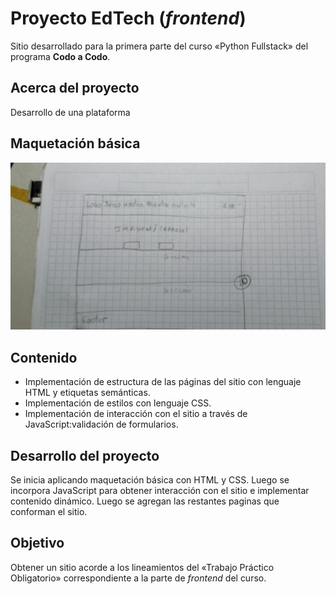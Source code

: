 # Proyecto EdTech (*frontend*)
Sitio desarrollado para la primera parte del curso «Python Fullstack» del programa **Codo a Codo**.

## Acerca del proyecto
Desarrollo de una plataforma 

## Maquetación básica
![Maqueta del sitio](./imagenes/boceto.jpg)

## Contenido
- Implementación de estructura de las páginas del sitio con lenguaje HTML y etiquetas semánticas.
- Implementación de estilos con lenguaje CSS.
- Implementación de interacción con el sitio a través de JavaScript:validación de formularios.

## Desarrollo del proyecto
Se inicia aplicando maquetación básica con HTML y CSS.
Luego se incorpora JavaScript para obtener interacción con el sitio e implementar contenido dinámico.
Luego se agregan las restantes paginas que conforman el sitio.

## Objetivo
Obtener un sitio acorde a los lineamientos del «Trabajo Práctico Obligatorio» correspondiente a la parte de *frontend* del curso.
